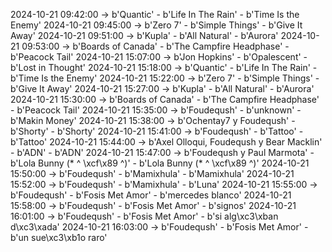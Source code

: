 2024-10-21 09:42:00 -> b'Quantic' - b'Life In The Rain' - b'Time Is the Enemy'
2024-10-21 09:45:00 -> b'Zero 7' - b'Simple Things' - b'Give It Away'
2024-10-21 09:51:00 -> b'Kupla' - b'All Natural' - b'Aurora'
2024-10-21 09:53:00 -> b'Boards of Canada' - b'The Campfire Headphase' - b'Peacock Tail'
2024-10-21 15:07:00 -> b'Jon Hopkins' - b'Opalescent' - b'Lost in Thought'
2024-10-21 15:18:00 -> b'Quantic' - b'Life In The Rain' - b'Time Is the Enemy'
2024-10-21 15:22:00 -> b'Zero 7' - b'Simple Things' - b'Give It Away'
2024-10-21 15:27:00 -> b'Kupla' - b'All Natural' - b'Aurora'
2024-10-21 15:30:00 -> b'Boards of Canada' - b'The Campfire Headphase' - b'Peacock Tail'
2024-10-21 15:35:00 -> b'Foudeqush' - b'unknown' - b'Makin Money'
2024-10-21 15:38:00 -> b'Ochentay7 y Foudeqush' - b'Shorty' - b'Shorty'
2024-10-21 15:41:00 -> b'Foudeqush' - b'Tattoo' - b'Tattoo'
2024-10-21 15:44:00 -> b'Axel Olloqui, Foudeqush y Bear Macklin' - b'ADN' - b'ADN'
2024-10-21 15:47:00 -> b'Foudeqush y Paul Marmota' - b'Lola Bunny (* ^ \xcf\x89 ^)' - b'Lola Bunny (* ^ \xcf\x89 ^)'
2024-10-21 15:50:00 -> b'Foudeqush' - b'Mamixhula' - b'Mamixhula'
2024-10-21 15:52:00 -> b'Foudeqush' - b'Mamixhula' - b'Luna'
2024-10-21 15:55:00 -> b'Foudeqush' - b'Fosis Met Amor' - b'mercedes blanco'
2024-10-21 15:58:00 -> b'Foudeqush' - b'Fosis Met Amor' - b'signos'
2024-10-21 16:01:00 -> b'Foudeqush' - b'Fosis Met Amor' - b'si alg\xc3\xban d\xc3\xada'
2024-10-21 16:03:00 -> b'Foudeqush' - b'Fosis Met Amor' - b'un sue\xc3\xb1o raro'
